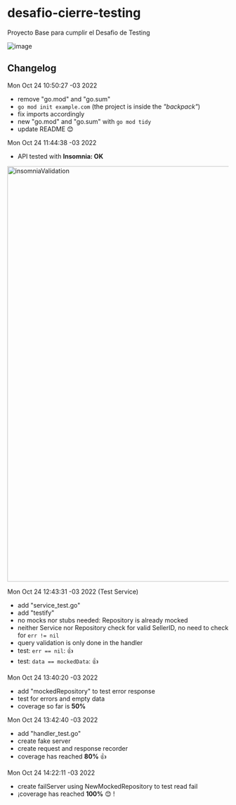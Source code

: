 # desafio-cierre-testing

Proyecto Base para cumplir el Desafio de Testing

![image](https://user-images.githubusercontent.com/114087997/197588709-a5e35f67-fa6b-4ed1-90b2-6267751eeb82.png)


## Changelog

Mon Oct 24 10:50:27 -03 2022
- remove "go.mod" and "go.sum"
- `go mod init example.com` (the project is inside the _"backpack"_)
- fix imports accordingly
- new "go.mod" and "go.sum" with `go mod tidy`
- update README :blush:

Mon Oct 24 11:44:38 -03 2022
- API tested with __Insomnia: OK__
<img width="943" alt="insomniaValidation" src="https://user-images.githubusercontent.com/114087997/197555382-5d748a73-fbdd-48fe-acd6-cee33f7de0c6.png">

Mon Oct 24 12:43:31 -03 2022 (Test Service)
- add "service_test.go"
- add "testify"
- no mocks nor stubs needed: Repository is already mocked
- neither Service nor Repository check for valid SellerID, no need to check for `err != nil`
- query validation is only done in the handler
- test: `err == nil`: :thumbsup:
- test: `data == mockedData`: :thumbsup:

Mon Oct 24 13:40:20 -03 2022
- add "mockedRepository" to test error response
- test for errors and empty data
- coverage so far is __50%__ 

Mon Oct 24 13:42:40 -03 2022
- add "handler_test.go"
- create fake server
- create request and response recorder
- coverage has reached __80%__ :thumbsup:

Mon Oct 24 14:22:11 -03 2022
- create failServer using NewMockedRepository to test read fail
- ¡coverage has reached __100%__ :blush: !
